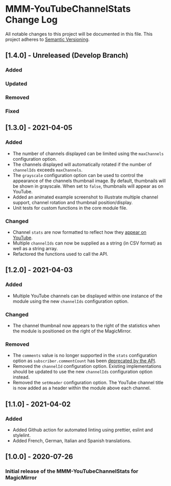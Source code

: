 # MMM-YouTubeChannelStats Change Log

All notable changes to this project will be documented in this file.
This project adheres to [Semantic Versioning](https://semver.org/).

## [1.4.0] - Unreleased (Develop Branch)

### Added

### Updated

### Removed

### Fixed

## [1.3.0] - 2021-04-05

### Added

- The number of channels displayed can be limited using the `maxChannels` configuration option.
- The channels displayed will automatically rotated if the number of `channelIds` exceeds `maxChannels`.
- The `grayscale` configuration option can be used to control the appearance of the channels thumbnail image. By default, thumbnails will be shown in grayscale. When set to `false`, thumbnails will appear as on YouTube.
- Added an animated example screenshot to illustrate multiple channel support, channel rotation and thumbnail position/display.
- Unit tests for custom functions in the core module file.

### Changed

- Channel `stats` are now formatted to reflect how they [appear on YouTube](https://developers.google.com/youtube/v3/revision_history#september-10,-2019).
- Multiple `channelIds` can now be supplied as a string (in CSV format) as well as a string array.
- Refactored the functions used to call the API.

## [1.2.0] - 2021-04-03

### Added

- Multiple YouTube channels can be displayed within one instance of the module using the new `channelIds` configuration option.

### Changed

- The channel thumbnail now appears to the right of the statistics when the module is positioned on the right of the MagicMirror.

### Removed

- The `comments` value is no longer supported in the `stats` configuration option as `subscriber.commentCount` has been [deprecated by the API](https://developers.google.com/youtube/v3/revision_history#september-9,-2020).
- Removed the `channelId` configuration option. Existing implementations should be updated to use the new `channelIds` configuration option instead.
- Removed the `setHeader` configuration option. The YouTube channel title is now added as a header within the module above each channel.

## [1.1.0] - 2021-04-02

### Added

- Added Github action for automated linting using prettier, eslint and stylelint.
- Added French, German, Italian and Spanish translations.

## [1.0.0] - 2020-07-26

### Initial release of the MMM-YouTubeChannelStats for MagicMirror
